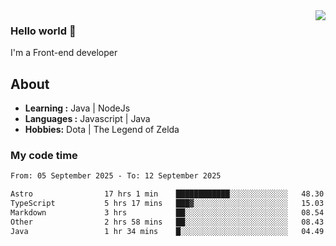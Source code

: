<img align='right' src="https://github-readme-stats.vercel.app/api?username=jumodada&show_icons=true&theme=vue">

### Hello world 👋

I'm a Front-end developer 
    
## About
-  **Learning :** Java | NodeJs
-  **Languages :** Javascript | Java
-  **Hobbies:** Dota | The Legend of Zelda

### My code time

<!--START_SECTION:waka-->

```txt
From: 05 September 2025 - To: 12 September 2025

Astro                17 hrs 1 min    ████████████░░░░░░░░░░░░░   48.30 %
TypeScript           5 hrs 17 mins   ███▓░░░░░░░░░░░░░░░░░░░░░   15.03 %
Markdown             3 hrs           ██░░░░░░░░░░░░░░░░░░░░░░░   08.54 %
Other                2 hrs 58 mins   ██░░░░░░░░░░░░░░░░░░░░░░░   08.43 %
Java                 1 hr 34 mins    █░░░░░░░░░░░░░░░░░░░░░░░░   04.49 %
```

<!--END_SECTION:waka-->
